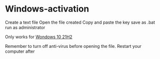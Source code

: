 # Windows-activation
Create a text file
Open the file created
Copy and paste the key
save as .bat
run as administrator
<p>Only works for <a href="">Wondows 10 21H2</a></p>
Remember to turn off anti-virus before opening the file.
Restart your computer after 

